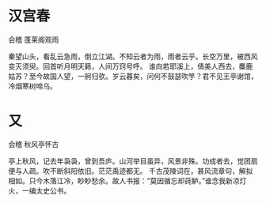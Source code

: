 # 汉宫春
会稽 蓬莱阁观雨

秦望山头，看乱云急雨，倒立江湖。不知云者为雨，雨者云乎。长空万里，被西风变灭须臾。回首听月明天籁，人间万窍号呼。
谁向若耶溪上，倩美人西去，麋鹿姑苏？至今故国人望，一舸归欤。岁云暮矣，问何不鼓瑟吹竽？君不见王亭谢馆，冷烟寒树啼乌。

# 又
会稽  秋风亭怀古

亭上秋风，记去年袅袅，曾到吾庐。山河举目虽异，风景非殊。功成者去，觉团扇便与人疏。吹不断斜阳依旧。茫茫禹迹都无。
千古茂陵词在，甚风流章句，解拟相如。只今木落江冷，眇眇愁余。故人书报：“莫因循忘却莼鲈。”谁念我新凉灯火，一编太史公书。